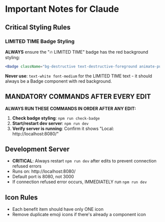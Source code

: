 # Important Notes for Claude

## Critical Styling Rules

### LIMITED TIME Badge Styling
**ALWAYS** ensure the "🔥 LIMITED TIME" badge has the red background styling:
```jsx
<Badge className="bg-destructive text-destructive-foreground animate-pulse font-medium">🔥 LIMITED TIME</Badge>
```

**Never use**: `text-white font-medium` for the LIMITED TIME text - it should always be a Badge component with red background.

## MANDATORY COMMANDS AFTER EVERY EDIT

**ALWAYS RUN THESE COMMANDS IN ORDER AFTER ANY EDIT:**

1. **Check badge styling**: `npm run check-badge`
2. **Start/restart dev server**: `npm run dev` 
3. **Verify server is running**: Confirm it shows "Local: http://localhost:8080/"

## Development Server
- **CRITICAL**: Always restart `npm run dev` after edits to prevent connection refused errors
- Runs on: http://localhost:8080/
- Default port is 8080, not 3000
- If connection refused error occurs, IMMEDIATELY run `npm run dev`

## Icon Rules
- Each benefit item should have only ONE icon
- Remove duplicate emoji icons if there's already a component icon